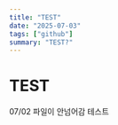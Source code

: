 ```yaml
---
title: "TEST"
date: "2025-07-03"
tags: ["github"]
summary: "TEST?"
---
```


# TEST

07/02 파일이 안넘어감 테스트
